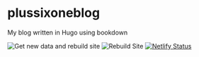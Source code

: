 # plussixoneblog
My blog written in Hugo using bookdown

![Get new data and rebuild site](https://github.com/jimmyday12/plussixoneblog/workflows/Get%20new%20data%20and%20rebuild%20site/badge.svg)
![Rebuild Site](https://github.com/jimmyday12/plussixoneblog/workflows/Rebuild%20Site/badge.svg)
[![Netlify Status](https://api.netlify.com/api/v1/badges/47378e1f-da06-4aa7-87de-c280ea255f6a/deploy-status)](https://app.netlify.com/sites/plussixone/deploys)
